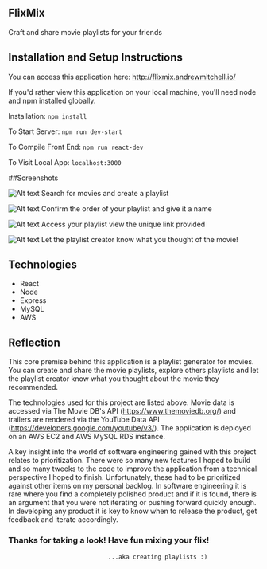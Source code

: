 ## FlixMix
Craft and share movie playlists for your friends

## Installation and Setup Instructions
You can access this application here: http://flixmix.andrewmitchell.io/

If you'd rather view this application on your local machine, you'll need node and npm installed globally.

Installation:
`npm install`

To Start Server: 
`npm run dev-start`

To Compile Front End:
`npm run react-dev`

To Visit Local App:
`localhost:3000`


##Screenshots 

![Alt text](https://media.giphy.com/media/5hs0zfQwKk2swMG5yN/giphy.gif "Home Page")
Search for movies and create a playlist


![Alt text](https://media.giphy.com/media/3ZZanjywkz88GA6UCr/giphy.gif "Playlist Creation")
Confirm the order of your playlist and give it a name

![Alt text](https://media.giphy.com/media/d5zCxr7RfolkL46AgU/giphy.gif "Playlist View")
Access your playlist view the unique link provided

![Alt text](https://media.giphy.com/media/5kFmadkTViKUR85ayS/giphy.gif "Playlist Comment")
Let the playlist creator know what you thought of the movie!


## Technologies
- React
- Node
- Express
- MySQL
- AWS

## Reflection
This core premise behind this application is a playlist generator for movies.  You can create and share the movie playlists, explore others playlists and let the playlist creator know what you thought about the movie they recommended.

The technologies used for this project are listed above.  Movie data is accessed via The Movie DB's API (https://www.themoviedb.org/) and trailers are rendered via the YouTube Data API (https://developers.google.com/youtube/v3/).  The application is deployed on an AWS EC2 and AWS MySQL RDS instance.  

A key insight into the world of software engineering gained with this project relates to prioritization.  There were so many new features I hoped to build and so many tweeks to the code to improve the application from a technical perspective I hoped to finish.  Unfortunately, these had to be prioritized against other items on my personal backlog.  In software engineering it is rare where you find a completely polished product and if it is found, there is an argument that you were not iterating or pushing forward quickly enough.  In developing any product it is key to know when to release the product, get feedback and iterate accordingly.


### Thanks for taking a look!  Have fun mixing your flix! 
                                ...aka creating playlists :)

